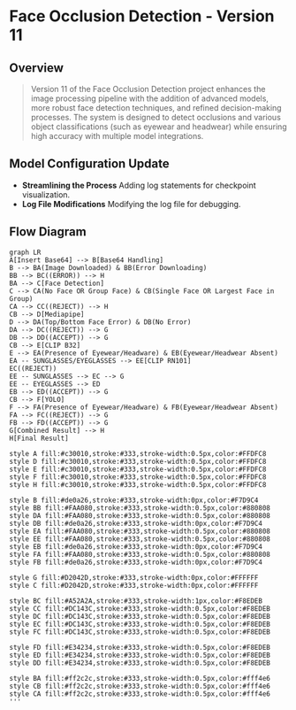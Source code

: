 # Face Occlusion Detection - Version 11


## Overview
> Version 11 of the Face Occlusion Detection project enhances the image processing pipeline with the addition of advanced models, more robust face detection techniques, and refined decision-making processes. The system is designed to detect occlusions and various object classifications (such as eyewear and headwear) while ensuring high accuracy with multiple model integrations.

## Model Configuration Update
- **Streamlining the Process** Adding log statements for checkpoint visualization.
- **Log File Modifications** Modifying the log file for debugging.

## Flow Diagram
```mermaid
graph LR
A[Insert Base64] --> B[Base64 Handling]
B --> BA(Image Downloaded) & BB(Error Downloading)
BB --> BC((ERROR)) --> H
BA --> C[Face Detection]
C --> CA(No Face OR Group Face) & CB(Single Face OR Largest Face in Group)
CA --> CC((REJECT)) --> H
CB --> D[Mediapipe]
D --> DA(Top/Bottom Face Error) & DB(No Error)
DA --> DC((REJECT)) --> G
DB --> DD((ACCEPT)) --> G
CB --> E[CLIP B32]
E --> EA(Presence of Eyewear/Headware) & EB(Eyewear/Headwear Absent)
EA -- SUNGLASSES/EYEGLASSES --> EE[CLIP RN101] 
EC((REJECT))
EE -- SUNGLASSES --> EC --> G
EE -- EYEGLASSES --> ED
EB --> ED((ACCEPT)) --> G
CB --> F[YOLO]
F --> FA(Presence of Eyewear/Headware) & FB(Eyewear/Headwear Absent)
FA --> FC((REJECT)) --> G
FB --> FD((ACCEPT)) --> G
G[Combined Result] --> H
H[Final Result]

style A fill:#c30010,stroke:#333,stroke-width:0.5px,color:#FFDFC8
style D fill:#c30010,stroke:#333,stroke-width:0.5px,color:#FFDFC8
style E fill:#c30010,stroke:#333,stroke-width:0.5px,color:#FFDFC8
style F fill:#c30010,stroke:#333,stroke-width:0.5px,color:#FFDFC8
style H fill:#c30010,stroke:#333,stroke-width:0.5px,color:#FFDFC8

style B fill:#de0a26,stroke:#333,stroke-width:0px,color:#F7D9C4
style BB fill:#FAA080,stroke:#333,stroke-width:0.5px,color:#880808
style DA fill:#FAA080,stroke:#333,stroke-width:0.5px,color:#880808
style DB fill:#de0a26,stroke:#333,stroke-width:0px,color:#F7D9C4
style EA fill:#FAA080,stroke:#333,stroke-width:0.5px,color:#880808
style EE fill:#FAA080,stroke:#333,stroke-width:0.5px,color:#880808
style EB fill:#de0a26,stroke:#333,stroke-width:0px,color:#F7D9C4
style FA fill:#FAA080,stroke:#333,stroke-width:0.5px,color:#880808
style FB fill:#de0a26,stroke:#333,stroke-width:0px,color:#F7D9C4

style G fill:#D2042D,stroke:#333,stroke-width:0px,color:#FFFFFF
style C fill:#D2042D,stroke:#333,stroke-width:0px,color:#FFFFFF

style BC fill:#A52A2A,stroke:#333,stroke-width:1px,color:#F8EDEB
style CC fill:#DC143C,stroke:#333,stroke-width:0.5px,color:#F8EDEB
style DC fill:#DC143C,stroke:#333,stroke-width:0.5px,color:#F8EDEB
style EC fill:#DC143C,stroke:#333,stroke-width:0.5px,color:#F8EDEB
style FC fill:#DC143C,stroke:#333,stroke-width:0.5px,color:#F8EDEB

style FD fill:#E34234,stroke:#333,stroke-width:0.5px,color:#F8EDEB
style ED fill:#E34234,stroke:#333,stroke-width:0.5px,color:#F8EDEB
style DD fill:#E34234,stroke:#333,stroke-width:0.5px,color:#F8EDEB

style BA fill:#ff2c2c,stroke:#333,stroke-width:0.5px,color:#fff4e6
style CB fill:#ff2c2c,stroke:#333,stroke-width:0.5px,color:#fff4e6
style CA fill:#ff2c2c,stroke:#333,stroke-width:0.5px,color:#fff4e6
'''